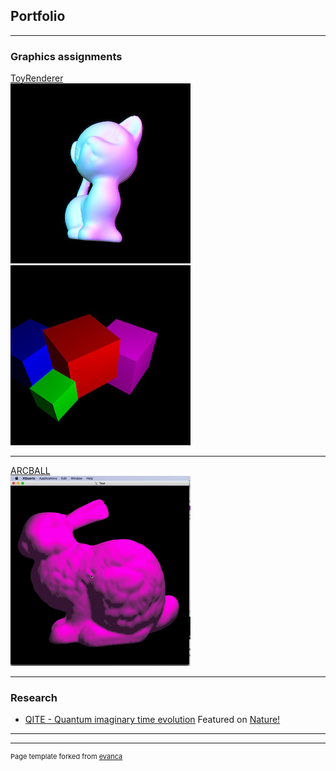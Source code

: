 ## Portfolio

---

### Graphics assignments

[ToyRenderer](https://github.com/AdrianTanTeckKeng/ToyRenderer)
<br>
<img src="images/scene_kitten_Phong.jpg?raw=true"/> 
<img src="images/fourCubes_Gouraud.jpg?raw=true"/>

---
[ARCBALL](https://github.com/AdrianTanTeckKeng/ARCBALL)
<br>
<img src="images/moving_bunny.gif?raw=true"/>

---

### Research

- [QITE - Quantum imaginary time evolution](https://github.com/mariomotta/QITE) Featured on [Nature!](https://www.nature.com/articles/s41567-019-0709-z)


---


---
<p style="font-size:11px">Page template forked from <a href="https://github.com/evanca/quick-portfolio">evanca</a></p>
<!-- Remove above link if you don't want to attibute -->
